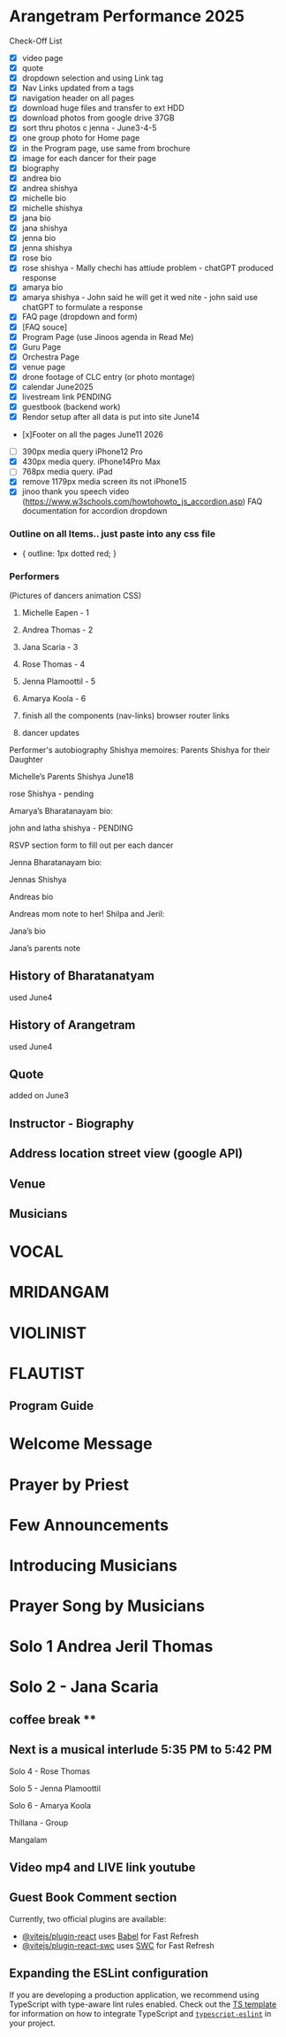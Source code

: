 # Arangetram Performance 2025
Check-Off List
- [x] video page 
- [x] quote
- [x] dropdown selection and using Link tag 
- [x] Nav Links updated from a tags
- [x] navigation header on all pages 
- [x] download huge files and transfer to ext HDD
- [x] download photos from google drive 37GB
- [x] sort thru photos c jenna - June3-4-5
- [x] one group photo for Home page 
- [x] in the Program page, use same from brochure
- [x] image for each dancer for their page 
- [x] biography 
- [x] andrea bio
- [x] andrea shishya
- [x] michelle bio
- [x] michelle shishya
- [x] jana bio
- [x] jana shishya
- [x] jenna bio 
- [x] jenna shishya
- [x] rose bio
- [x] rose shishya - Mally chechi has attiude problem - chatGPT produced response
- [x] amarya bio
- [x] amarya shishya - John said he will get it wed nite - john said use chatGPT to formulate a response
- [x] FAQ page (dropdown and form)
- [x] [FAQ souce] 
- [x] Program Page (use Jinoos agenda in Read Me)
- [x] Guru Page 
- [x] Orchestra Page
- [x] venue page 
- [x] drone footage of CLC entry (or photo montage)
- [x] calendar June2025
- [x] livestream link PENDING
- [x] guestbook (backend work)
- [x] Rendor setup after all data is put into site  June14
- [x]Footer on all the pages June11 2026
- [ ] 390px media query iPhone12 Pro
- [x] 430px media query. iPhone14Pro Max
- [ ] 768px media query. iPad
- [x] remove 1179px media screen its not iPhone15
- [x] jinoo thank you speech video  
(https://www.w3schools.com/howtohowto_js_accordion.asp)
FAQ documentation for accordion dropdown

### Outline on all Items.. just paste into any css file
* {
  outline: 1px dotted red;
} 

### Performers
(Pictures of dancers animation CSS)
1. Michelle Eapen - 1
2. Andrea Thomas - 2
3. Jana Scaria - 3
4. Rose Thomas - 4
5. Jenna Plamoottil - 5
6. Amarya Koola - 6


1. finish all the components (nav-links) browser router links 
2. dancer updates 

Performer's autobiography
Shishya memoires: Parents Shishya for their Daughter

Michelle’s Parents Shishya
June18


rose Shishya - pending

Amarya’s Bharatanayam bio:



john and latha shishya - PENDING

RSVP section form to fill out per each dancer


Jenna Bharatanayam bio: 



Jennas Shishya

Andreas bio 

Andreas mom note to her! Shilpa and Jeril:

Jana’s bio 

Jana’s parents note 


## History of Bharatanatyam
used June4

## History of Arangetram
used June4

## Quote
added on June3

## Instructor - Biography 

## Address location street view (google API)

## Venue

## Musicians 
# VOCAL

# MRIDANGAM

# VIOLINIST

# FLAUTIST

## Program Guide 

# Welcome Message

# Prayer by Priest

# Few Announcements

# Introducing Musicians

# Prayer Song by Musicians

# Solo 1 Andrea Jeril Thomas

# Solo 2 - Jana Scaria

## coffee break **

## Next is a musical interlude  5:35 PM to 5:42 PM 

Solo 4 - Rose Thomas

Solo 5 - Jenna Plamoottil

Solo 6 - Amarya Koola

Thillana - Group

Mangalam

## Video mp4 and LIVE link youtube

## Guest Book Comment section 


Currently, two official plugins are available:

- [@vitejs/plugin-react](https://github.com/vitejs/vite-plugin-react/blob/main/packages/plugin-react) uses [Babel](https://babeljs.io/) for Fast Refresh
- [@vitejs/plugin-react-swc](https://github.com/vitejs/vite-plugin-react/blob/main/packages/plugin-react-swc) uses [SWC](https://swc.rs/) for Fast Refresh

## Expanding the ESLint configuration

If you are developing a production application, we recommend using TypeScript with type-aware lint rules enabled. Check out the [TS template](https://github.com/vitejs/vite/tree/main/packages/create-vite/template-react-ts) for information on how to integrate TypeScript and [`typescript-eslint`](https://typescript-eslint.io) in your project.
